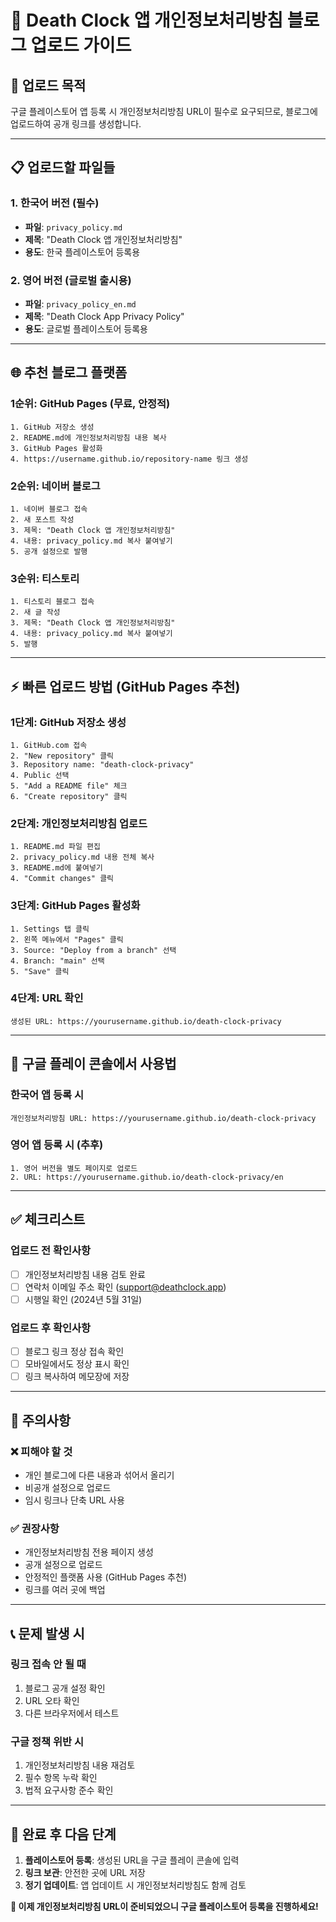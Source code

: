 # 📝 Death Clock 앱 개인정보처리방침 블로그 업로드 가이드

## 🎯 **업로드 목적**
구글 플레이스토어 앱 등록 시 개인정보처리방침 URL이 필수로 요구되므로, 블로그에 업로드하여 공개 링크를 생성합니다.

---

## 📋 **업로드할 파일들**

### 1. 한국어 버전 (필수)
- **파일**: `privacy_policy.md`
- **제목**: "Death Clock 앱 개인정보처리방침"
- **용도**: 한국 플레이스토어 등록용

### 2. 영어 버전 (글로벌 출시용)
- **파일**: `privacy_policy_en.md`
- **제목**: "Death Clock App Privacy Policy"
- **용도**: 글로벌 플레이스토어 등록용

---

## 🌐 **추천 블로그 플랫폼**

### 1순위: GitHub Pages (무료, 안정적)
```
1. GitHub 저장소 생성
2. README.md에 개인정보처리방침 내용 복사
3. GitHub Pages 활성화
4. https://username.github.io/repository-name 링크 생성
```

### 2순위: 네이버 블로그
```
1. 네이버 블로그 접속
2. 새 포스트 작성
3. 제목: "Death Clock 앱 개인정보처리방침"
4. 내용: privacy_policy.md 복사 붙여넣기
5. 공개 설정으로 발행
```

### 3순위: 티스토리
```
1. 티스토리 블로그 접속
2. 새 글 작성
3. 제목: "Death Clock 앱 개인정보처리방침"
4. 내용: privacy_policy.md 복사 붙여넣기
5. 발행
```

---

## ⚡ **빠른 업로드 방법 (GitHub Pages 추천)**

### 1단계: GitHub 저장소 생성
```
1. GitHub.com 접속
2. "New repository" 클릭
3. Repository name: "death-clock-privacy"
4. Public 선택
5. "Add a README file" 체크
6. "Create repository" 클릭
```

### 2단계: 개인정보처리방침 업로드
```
1. README.md 파일 편집
2. privacy_policy.md 내용 전체 복사
3. README.md에 붙여넣기
4. "Commit changes" 클릭
```

### 3단계: GitHub Pages 활성화
```
1. Settings 탭 클릭
2. 왼쪽 메뉴에서 "Pages" 클릭
3. Source: "Deploy from a branch" 선택
4. Branch: "main" 선택
5. "Save" 클릭
```

### 4단계: URL 확인
```
생성된 URL: https://yourusername.github.io/death-clock-privacy
```

---

## 📱 **구글 플레이 콘솔에서 사용법**

### 한국어 앱 등록 시
```
개인정보처리방침 URL: https://yourusername.github.io/death-clock-privacy
```

### 영어 앱 등록 시 (추후)
```
1. 영어 버전을 별도 페이지로 업로드
2. URL: https://yourusername.github.io/death-clock-privacy/en
```

---

## ✅ **체크리스트**

### 업로드 전 확인사항
- [ ] 개인정보처리방침 내용 검토 완료
- [ ] 연락처 이메일 주소 확인 (support@deathclock.app)
- [ ] 시행일 확인 (2024년 5월 31일)

### 업로드 후 확인사항
- [ ] 블로그 링크 정상 접속 확인
- [ ] 모바일에서도 정상 표시 확인
- [ ] 링크 복사하여 메모장에 저장

---

## 🚨 **주의사항**

### ❌ **피해야 할 것**
- 개인 블로그에 다른 내용과 섞어서 올리기
- 비공개 설정으로 업로드
- 임시 링크나 단축 URL 사용

### ✅ **권장사항**
- 개인정보처리방침 전용 페이지 생성
- 공개 설정으로 업로드
- 안정적인 플랫폼 사용 (GitHub Pages 추천)
- 링크를 여러 곳에 백업

---

## 📞 **문제 발생 시**

### 링크 접속 안 될 때
1. 블로그 공개 설정 확인
2. URL 오타 확인
3. 다른 브라우저에서 테스트

### 구글 정책 위반 시
1. 개인정보처리방침 내용 재검토
2. 필수 항목 누락 확인
3. 법적 요구사항 준수 확인

---

## 🎉 **완료 후 다음 단계**

1. **플레이스토어 등록**: 생성된 URL을 구글 플레이 콘솔에 입력
2. **링크 보관**: 안전한 곳에 URL 저장
3. **정기 업데이트**: 앱 업데이트 시 개인정보처리방침도 함께 검토

**🚀 이제 개인정보처리방침 URL이 준비되었으니 구글 플레이스토어 등록을 진행하세요!** 